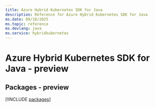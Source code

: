 ```yaml
---
title: Azure Hybrid Kubernetes SDK for Java
description: Reference for Azure Hybrid Kubernetes SDK for Java
ms.date: 09/18/2025
ms.topic: reference
ms.devlang: java
ms.service: hybridkubernetes
---
```

# Azure Hybrid Kubernetes SDK for Java - preview
## Packages - preview
[!INCLUDE [packages](hybrid-kubernetes-index.md)]